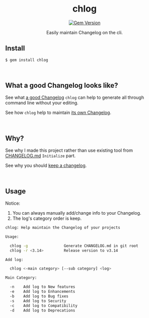 <div align="center">

# chlog

[![Gem Version](https://badge.fury.io/rb/chlog.svg)](https://rubygems.org/gems/chlog)

Easily maintain Changelog on the cli.

</div>

## Install

```bash
$ gem install chlog
```

<br>

## What a good Changelog looks like?

See what [a good Changelog](./A_GOOD_CHANGELOG.md) `chlog` can help to generate all through command line without your editing.

See how `chlog` help to maintain [its own Changelog](./CHANGELOG.md).

<br>

## Why?

See why I made this project rather than use existing tool from [CHANGELOG.md](./CHANGELOG.md) `Initialize` part.

See why you should [keep a changelog](https://github.com/olivierlacan/keep-a-changelog).

<br>

## Usage

Notice:
1. You can always manually add/change info to your Changelog.
2. The log's category order is keep.

```bash
chlog: Help maintain the Changelog of your projects

Usage:

  chlog -g                Generate CHANGELOG.md in git root
  chlog -r <3.14>         Release version to v3.14

Add log:

  chlog <-main category> [--sub category] <log>

Main Category:

  -n    Add log to New features
  -e    Add log to Enhancements
  -b    Add log to Bug fixes
  -s    Add log to Security
  -c    Add log to Compatibility
  -d    Add log to Deprecations

```

<br>
